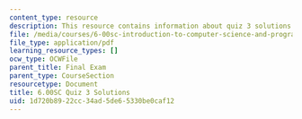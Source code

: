 ```yaml
---
content_type: resource
description: This resource contains information about quiz 3 solutions.
file: /media/courses/6-00sc-introduction-to-computer-science-and-programming-spring-2011/1d720b8922cc34ad5de65330be0caf12_MIT6_00SCS11_q3_soln.pdf
file_type: application/pdf
learning_resource_types: []
ocw_type: OCWFile
parent_title: Final Exam
parent_type: CourseSection
resourcetype: Document
title: 6.00SC Quiz 3 Solutions
uid: 1d720b89-22cc-34ad-5de6-5330be0caf12
---
```


